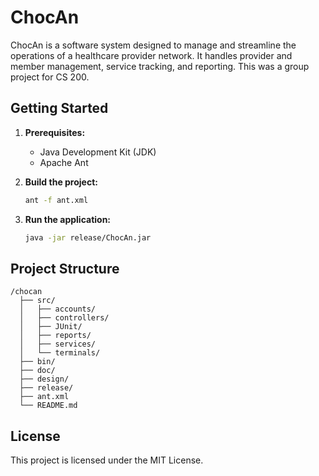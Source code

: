 # ChocAn

ChocAn is a software system designed to manage and streamline the operations of a healthcare provider network. It handles provider and member management, service tracking, and reporting. This was a group project for CS 200.

## Getting Started

1.  **Prerequisites:**
    *   Java Development Kit (JDK)
    *   Apache Ant

2.  **Build the project:**
    ```bash
    ant -f ant.xml
    ```

3.  **Run the application:**
    ```bash
    java -jar release/ChocAn.jar
    ```

## Project Structure

```
/chocan
  ├── src/
  │   ├── accounts/
  │   ├── controllers/
  │   ├── JUnit/
  │   ├── reports/
  │   ├── services/
  │   └── terminals/
  ├── bin/
  ├── doc/
  ├── design/
  ├── release/
  ├── ant.xml
  └── README.md
```

## License

This project is licensed under the MIT License.

